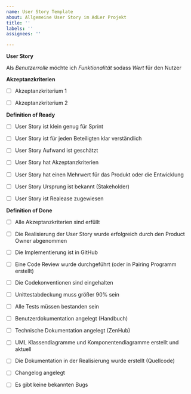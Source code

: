 ```yaml
---
name: User Story Template
about: Allgemeine User Story im AdLer Projekt
title: ''
labels: ''
assignees: ''

---
```


**User Story**

Als _Benutzerrolle_ möchte ich _Funktionalität_ sodass _Wert_ für den Nutzer

 

**Akzeptanzkriterien**

- [ ] Akzeptanzkriterium 1
- [ ] Akzeptanzkriterium 2


 

**Definition of Ready**

- [ ] User Story ist klein genug für Sprint
- [ ] User Story ist für jeden Beteiligten klar verständlich
- [ ] User Story Aufwand ist geschätzt
- [ ] User Story hat Akzeptanzkriterien
- [ ] User Story hat einen Mehrwert für das Produkt oder die Entwicklung
- [ ] User Story Ursprung ist bekannt (Stakeholder)
- [ ] User Story ist Realease zugewiesen

 

**Definition of Done**

- [ ] Alle Akzeptanzkriterien sind erfüllt
- [ ] Die Realisierung der User Story wurde erfolgreich durch den Product Owner abgenommen
- [ ] Die Implementierung ist in GitHub
- [ ] Eine Code Review wurde durchgeführt (oder in Pairing Programm erstellt)
- [ ] Die Codekonventionen sind eingehalten

- [ ] Unittestabdeckung muss größer 90% sein
- [ ] Alle Tests müssen bestanden sein
- [ ] Benutzerdokumentation angelegt (Handbuch)
- [ ] Technische Dokumentation angelegt (ZenHub)
- [ ] UML Klassendiagramme und Komponentendiagramme erstellt und aktuell
- [ ] Die Dokumentation in der Realisierung wurde erstellt (Quellcode)
- [ ] Changelog angelegt
- [ ] Es gibt keine bekannten Bugs
